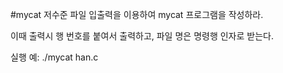 #mycat
저수준 파일 입출력을 이용하여 mycat 프로그램을 작성하라. 

이때 출력시 행 번호를 붙여서 출력하고, 파일 명은 명령행 인자로 받는다. 

실행 예:  ./mycat han.c
